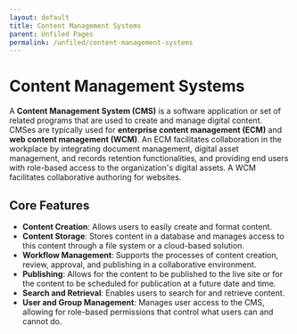 ```yaml
---
layout: default
title: Content Management Systems
parent: Unfiled Pages
permalink: /unfiled/content-management-systems
---
```


# Content Management Systems

A **Content Management System (CMS)** is a software application or set of related programs that are used to create and manage digital content. CMSes are typically used for **enterprise content management (ECM)** and **web content management (WCM)**. An ECM facilitates collaboration in the workplace by integrating document management, digital asset management, and records retention functionalities, and providing end users with role-based access to the organization's digital assets. A WCM facilitates collaborative authoring for websites.



## Core Features                                                        
- **Content Creation**: Allows users to easily create and format content.                                                            
- **Content Storage**: Stores content in a database and manages access to this content through a file system or a cloud-based solution.    
- **Workflow Management**: Supports the processes of content creation, review, approval, and publishing in a collaborative environment.    
- **Publishing**: Allows for the content to be published to the live site or for the content to be scheduled for publication at a future date and time.                                                      
- **Search and Retrieval**: Enables users to search for and retrieve content.                                                            
- **User and Group Management**: Manages user access to the CMS, allowing for role-based permissions that control what users can and cannot do.                            